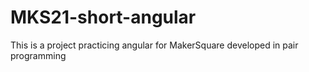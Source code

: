 # MKS21-short-angular

This is a project practicing angular for MakerSquare developed in pair programming

